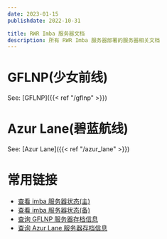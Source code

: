 ```yaml
---
date: 2023-01-15
publishdate: 2022-10-31

title: RWR Imba 服务器文档
description: 所有 RWR Imba 服务器部署的服务器相关文档
---
```


# GFLNP(少女前线)
See: [GFLNP]({{< ref "/gflnp" >}})

# Azur Lane(碧蓝航线)

See: [Azur Lane]({{< ref "/azur_lane" >}})

# 常用链接

- [查看 imba 服务器状态(主)](https://imba-server-stats.kreedzt.com/)
- [查看 imba 服务器状态(备)](http://42.192.148.161:10010/)
- [查询 GFLNP 服务器存档信息](http://124.223.113.204:9292/)
- [查询 Azur Lane 服务器存档信息](http://42.192.148.161:9292/)